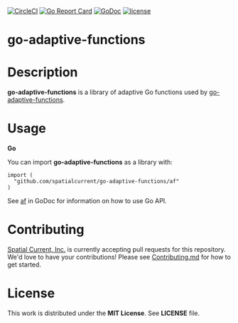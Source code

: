 [![CircleCI](https://circleci.com/gh/spatialcurrent/go-adaptive-functions/tree/master.svg?style=svg)](https://circleci.com/gh/spatialcurrent/go-adaptive-functions/tree/master) [![Go Report Card](https://goreportcard.com/badge/spatialcurrent/go-adaptive-functions)](https://goreportcard.com/report/spatialcurrent/go-adaptive-functions)  [![GoDoc](https://godoc.org/github.com/spatialcurrent/go-adaptive-functions?status.svg)](https://godoc.org/github.com/spatialcurrent/go-adaptive-functions) [![license](http://img.shields.io/badge/license-MIT-red.svg?style=flat)](https://github.com/spatialcurrent/go-adaptive-functions/blob/master/LICENSE.md)

# go-adaptive-functions

# Description

**go-adaptive-functions** is a library of adaptive Go functions used by [go-adaptive-functions](https://github.com/spatialcurrent/go-adaptive-functions).

# Usage

**Go**

You can import **go-adaptive-functions** as a library with:

```
import (
  "github.com/spatialcurrent/go-adaptive-functions/af"
)
```

See [af](https://godoc.org/github.com/spatialcurrent/go-adaptive-functions/af) in GoDoc for information on how to use Go API.

# Contributing

[Spatial Current, Inc.](https://spatialcurrent.io) is currently accepting pull requests for this repository.  We'd love to have your contributions!  Please see [Contributing.md](https://github.com/spatialcurrent/go-adaptive-functions/blob/master/CONTRIBUTING.md) for how to get started.

# License

This work is distributed under the **MIT License**.  See **LICENSE** file.
